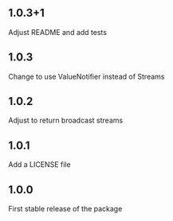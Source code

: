 ## 1.0.3+1

Adjust README and add tests

## 1.0.3

Change to use ValueNotifier instead of Streams

## 1.0.2

Adjust to return broadcast streams

## 1.0.1

Add a LICENSE file

## 1.0.0

First stable release of the package
